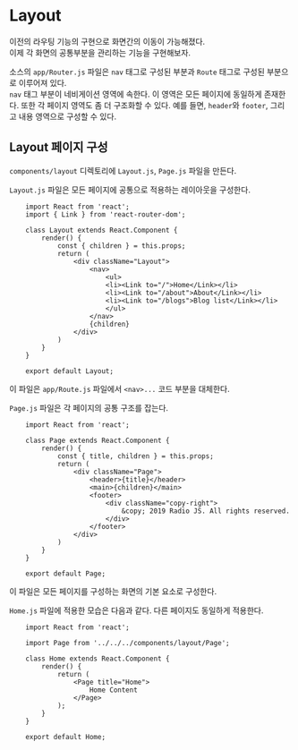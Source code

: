# Layout

이전의 라우팅 기능의 구현으로 화면간의 이동이 가능해졌다.  
이제 각 화면의 공통부분을 관리하는 기능을 구현해보자.  

소스의 `app/Router.js` 파일은 `nav` 태그로 구성된 부분과 `Route` 태그로 구성된 부분으로 이루어져 있다.  
`nav` 태그 부분이 네비게이션 영역에 속한다. 이 영역은 모든 페이지에 동일하게 존재한다.
또한 각 페이지 영역도 좀 더 구조화할 수 있다. 예를 들면, `header`와 `footer`, 그리고 내용 영역으로 구성할 수 있다.

## Layout 페이지 구성

`components/layout` 디렉토리에 `Layout.js`, `Page.js` 파일을 만든다.

`Layout.js` 파일은 모든 페이지에 공통으로 적용하는 레이아웃을 구성한다. 

```
    import React from 'react';
    import { Link } from 'react-router-dom';

    class Layout extends React.Component {
        render() {
            const { children } = this.props;
            return (
                <div className="Layout">
                    <nav>
                        <ul>
                        <li><Link to="/">Home</Link></li>
                        <li><Link to="/about">About</Link></li>
                        <li><Link to="/blogs">Blog list</Link></li>
                        </ul>
                    </nav>
                    {children}
                </div>
            )
        }
    }

    export default Layout;
```

이 파일은 `app/Route.js` 파일에서 `<nav>...` 코드 부분을 대체한다.

`Page.js` 파일은 각 페이지의 공통 구조를 잡는다.

```
    import React from 'react';

    class Page extends React.Component {
        render() {
            const { title, children } = this.props;
            return (
                <div className="Page">
                    <header>{title}</header>
                    <main>{children}</main>
                    <footer>
                        <div className="copy-right">
                            &copy; 2019 Radio JS. All rights reserved.
                        </div>
                    </footer>
                </div>
            )
        }
    }

    export default Page;
```

이 파일은 모든 페이지를 구성하는 화면의 기본 요소로 구성한다.

`Home.js` 파일에 적용한 모습은 다음과 같다. 다른 페이지도 동일하게 적용한다.

```
    import React from 'react';

    import Page from '../../../components/layout/Page';

    class Home extends React.Component {
        render() {
            return (
                <Page title="Home">
                    Home Content
                </Page>
            );
        }
    }

    export default Home;
```


